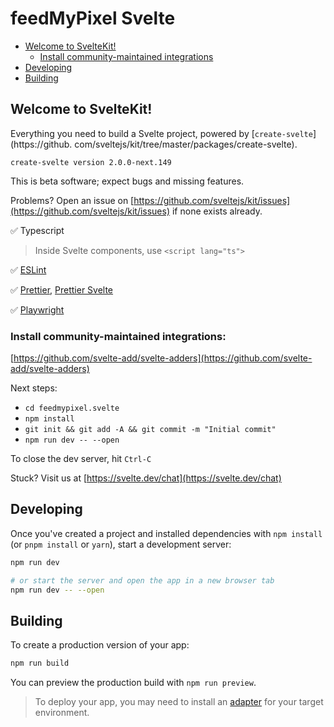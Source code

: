 # feedMyPixel Svelte

- [Welcome to SvelteKit!](#welcome-to-sveltekit)
  - [Install community-maintained integrations](#install-community-maintained-integrations)
- [Developing](#developing)
- [Building](#building)

## Welcome to SvelteKit!

Everything you need to build a Svelte project, powered by [`create-svelte`](https://github.
com/sveltejs/kit/tree/master/packages/create-svelte).

`create-svelte version 2.0.0-next.149`

This is beta software; expect bugs and missing features.

Problems? Open an issue on [https://github.com/sveltejs/kit/issues](https://github.com/sveltejs/kit/issues) if none
exists already.

✅ Typescript

> Inside Svelte components, use `<script lang="ts">`

✅ [ESLint](https://github.com/sveltejs/eslint-plugin-svelte3)

✅ [Prettier](https://prettier.io/docs/en/options.html), [Prettier Svelte](https://github.com/sveltejs/prettier-plugin-svelte#options)

✅ [Playwright](https://playwright.dev)

### Install community-maintained integrations:

[https://github.com/svelte-add/svelte-adders](https://github.com/svelte-add/svelte-adders)

Next steps:

- `cd feedmypixel.svelte`
- `npm install`
- `git init && git add -A && git commit -m "Initial commit"`
- `npm run dev -- --open`

To close the dev server, hit `Ctrl-C`

Stuck? Visit us at [https://svelte.dev/chat](https://svelte.dev/chat)

## Developing

Once you've created a project and installed dependencies with `npm install` (or `pnpm install` or `yarn`), start a
development server:

```bash
npm run dev

# or start the server and open the app in a new browser tab
npm run dev -- --open
```

## Building

To create a production version of your app:

```bash
npm run build
```

You can preview the production build with `npm run preview`.

> To deploy your app, you may need to install an [adapter](https://kit.svelte.dev/docs/adapters) for your target environment.
